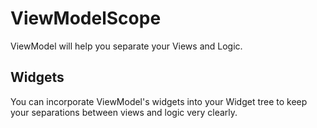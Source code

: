 # ViewModelScope

ViewModel will help you separate your Views and Logic.

## Widgets

You can incorporate ViewModel's widgets into your Widget tree to
keep your separations between views and logic very clearly.
